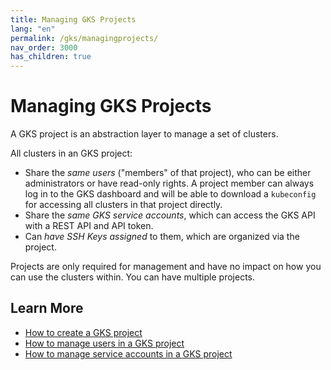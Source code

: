 ```yaml
---
title: Managing GKS Projects
lang: "en"
permalink: /gks/managingprojects/
nav_order: 3000
has_children: true
---
```

# Managing GKS Projects

A GKS project is an abstraction layer to manage a set of clusters.

All clusters in an GKS project:

* Share the *same users* ("members" of that project), who can be either
  administrators or have read-only rights. A project member can always log in to the
  GKS dashboard and will be able to download a `kubeconfig` for accessing all
  clusters in that project directly.
* Share the *same GKS service accounts*, which can access the GKS API
  with a REST API and API token.
* Can *have SSH Keys assigned* to them, which are organized via the project.

Projects are only required for management and have no impact
on how you can use the clusters within. You can have multiple projects.

## Learn More

* [How to create a GKS project](/gks/managingprojects/creatingaproject)
* [How to manage users in a GKS project](/gks/managingprojects/projectusermanagement)
* [How to manage service accounts in a GKS project](/gks/managingprojects/projectserviceaccounts/)
